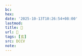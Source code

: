 ```yaml
---
bc:
hex:
date: '2025-10-13T10:26:54+08:00'
lastmod:
title: 􀯣
url: 􀯣
tags: [玄]
src: DCCV
note:
---
```

